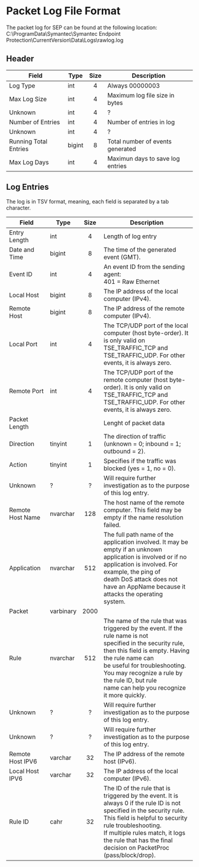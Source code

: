 # Packet Log File Format
The packet log for SEP can be found at the following location:
C:\ProgramData\Symantec\Symantec Endpoint Protection\CurrentVersion\Data\Logs\rawlog.log

## Header
| Field                 | Type   | Size | Description                      |
|---------------------- | ------ | :--: | -------------------------------- |
| Log Type              | int    | 4    | Always 00000003                  |
| Max Log Size          | int    | 4    | Maximum log file size in bytes   |
| Unknown               | int    | 4    | ?                                |
| Number of Entries     | int    | 4    | Number of entries in log         |
| Unknown               | int    | 4    | ?                                |
| Running Total Entries | bigint | 8    | Total number of events generated |
| Max Log Days          | int    | 4    | Maximun days to save log entries |


## Log Entries
The log is in TSV format, meaning, each field is separated by a tab character. 

| Field            | Type      | Size | Description                                                                                  |
| ---------------- | --------- | :--: | -------------------------------------------------------------------------------------------- |
| Entry Length     | int       | 4    | Length of log entry                                                                          |
| Date and Time    | bigint    | 8    | The time of the generated event (GMT).                                                       |
| Event ID         | int       | 4    | An event ID from the sending agent:<br>401 = Raw Ethernet                                    |
| Local Host       | bigint    | 8    | The IP address of the local computer (IPv4).                                                 |
| Remote Host      | bigint    | 8    | The IP address of the remote computer (IPv4).                                                |
| Local Port       | int       | 4    | The TCP/UDP port of the local computer (host byte-order). It is only valid on<br>TSE_TRAFFIC_TCP and TSE_TRAFFIC_UDP. For other events, it is always zero. |
| Remote Port      | int       | 4    | The TCP/UDP port of the remote computer (host byte-order). It is only valid on<br>TSE_TRAFFIC_TCP and TSE_TRAFFIC_UDP. For other events, it is always zero. |
| Packet Length    |           |      | Lenght of packet data                                                                        |
| Direction        | tinyint   | 1    | The direction of traffic (unknown = 0; inbound = 1; outbound = 2).                           |
| Action           | tinyint   | 1    | Specifies if the traffic was blocked (yes = 1, no = 0).                                      |
| Unknown          | ?         | ?    | Will require further investigation as to the purpose of this log entry.                      |
| Remote Host Name | nvarchar  | 128  | The host name of the remote computer. This field may be empty if the name resolution failed. |
| Application      | nvarchar  | 512  | The full path name of the application involved. It may be empty if an unknown<br>application is involved or if no application is involved. For example, the ping of<br>death DoS attack does not have an AppName because it attacks the operating<br>system. |
| Packet           | varbinary | 2000 |                                                                                              |
| Rule             | nvarchar  | 512  | The name of the rule that was triggered by the event. If the rule name is not<br>specified in the security rule, then this field is empty. Having the rule name can<br>be useful for troubleshooting. You may recognize a rule by the rule ID, but rule<br>name can help you recognize it more quickly. 
| Unknown          |  ?        | ?    | Will require further investigation as to the purpose of this log entry.                      |
| Unknown          |  ?        | ?    | Will require further investigation as to the purpose of this log entry.                      |
| Remote Host IPV6 | varchar   | 32   | The IP address of the remote host (IPv6).                                                    |
| Local Host IPV6  | varchar   | 32   | The IP address of the local computer (IPv6).                                                 |
| Rule ID          | cahr      | 32   | The ID of the rule that is triggered by the event. It is always 0 if the rule ID is not<br>specified in the security rule. This field is helpful to security rule troubleshooting.<br>If multiple rules match, it logs the rule that has the final decision on PacketProc<br>(pass/block/drop). |